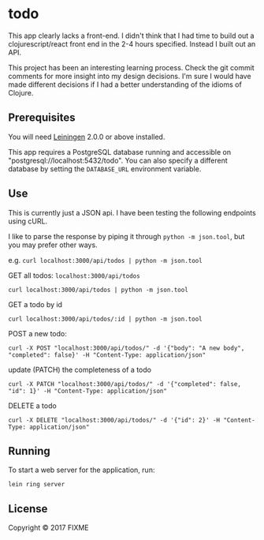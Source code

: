 # todo

This app clearly lacks a front-end. I didn't think that I had time to build out a clojurescript/react front end in the 2-4 hours specified. Instead I built out an API.

This project has been an interesting learning process. Check the git commit comments for more insight into my design decisions. I'm sure I would have made different decisions if I had a better understanding of the idioms of Clojure.

## Prerequisites

You will need [Leiningen][] 2.0.0 or above installed.

[leiningen]: https://github.com/technomancy/leiningen

This app requires a PostgreSQL database running and accessible on "postgresql://localhost:5432/todo". You can also specify a different database by setting the `DATABASE_URL` environment variable.

## Use

This is currently just a JSON api. I have been testing the following endpoints using cURL.

I like to parse the response by piping it through `python -m json.tool`, but you may prefer other ways.

e.g. `curl localhost:3000/api/todos | python -m json.tool`

GET all todos: `localhost:3000/api/todos`

```
curl localhost:3000/api/todos | python -m json.tool
```

GET a todo by id
```
curl localhost:3000/api/todos/:id | python -m json.tool
```

POST a new todo:
```
curl -X POST "localhost:3000/api/todos/" -d '{"body": "A new body", "completed": false}' -H "Content-Type: application/json"
```

update (PATCH) the completeness of a todo
```
curl -X PATCH "localhost:3000/api/todos/" -d '{"completed": false, "id": 1}' -H "Content-Type: application/json"
```

DELETE a todo
```
curl -X DELETE "localhost:3000/api/todos/" -d '{"id": 2}' -H "Content-Type: application/json"
```

## Running

To start a web server for the application, run:

    lein ring server

## License

Copyright © 2017 FIXME
